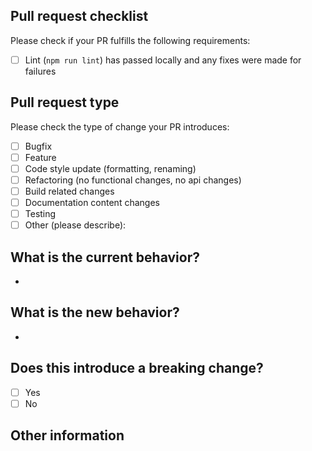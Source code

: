 ## Pull request checklist

Please check if your PR fulfills the following requirements:

- [ ] Lint (`npm run lint`) has passed locally and any fixes were made for failures

## Pull request type

<!-- Please do not submit updates to dependencies unless it fixes an issue. -->
<!-- Please try to limit your pull request to one type, submit multiple pull requests if needed. -->

Please check the type of change your PR introduces:

- [ ] Bugfix
- [ ] Feature
- [ ] Code style update (formatting, renaming)
- [ ] Refactoring (no functional changes, no api changes)
- [ ] Build related changes
- [ ] Documentation content changes
- [ ] Testing
- [ ] Other (please describe):

## What is the current behavior?

<!-- Please describe the current behavior that you are modifying, or link to a relevant issue. -->

-

## What is the new behavior?

<!-- Please describe the behavior or changes that are being added by this PR. -->

-

## Does this introduce a breaking change?

- [ ] Yes
- [ ] No
<!-- If this introduces a breaking change, please describe the impact and migration path for existing applications below. -->

## Other information

<!-- Any other information that is important to this PR such as screenshots of how the component looks before and after the change. -->
